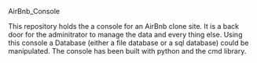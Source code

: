 AirBnb_Console

This repository holds the a console for an AirBnb clone site. It is a back door for the adminitrator to manage the data and every thing else. Using this console a Database (either a file database or a sql database) could be manipulated. The console has been built with python and the cmd library.
